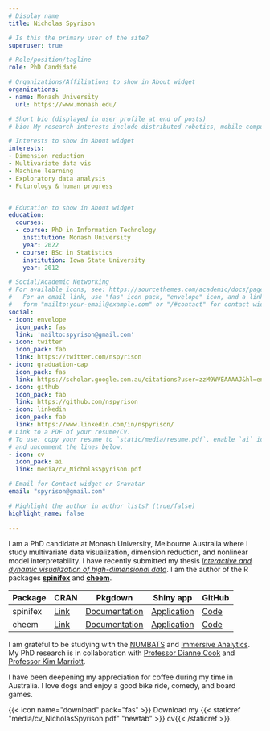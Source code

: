 ```yaml
---
# Display name
title: Nicholas Spyrison

# Is this the primary user of the site?
superuser: true

# Role/position/tagline
role: PhD Candidate

# Organizations/Affiliations to show in About widget
organizations:
- name: Monash University
  url: https://www.monash.edu/

# Short bio (displayed in user profile at end of posts)
# bio: My research interests include distributed robotics, mobile computing and programmable matter.

# Interests to show in About widget
interests:
- Dimension reduction
- Multivariate data vis
- Machine learning
- Exploratory data analysis
- Futurology & human progress


# Education to show in About widget
education:
  courses:
  - course: PhD in Information Technology
    institution: Monash University
    year: 2022
  - course: BSc in Statistics
    institution: Iowa State University
    year: 2012

# Social/Academic Networking
# For available icons, see: https://sourcethemes.com/academic/docs/page-builder/#icons
#   For an email link, use "fas" icon pack, "envelope" icon, and a link in the
#   form "mailto:your-email@example.com" or "/#contact" for contact widget.
social:
- icon: envelope
  icon_pack: fas
  link: 'mailto:spyrison@gmail.com'
- icon: twitter
  icon_pack: fab
  link: https://twitter.com/nspyrison
- icon: graduation-cap
  icon_pack: fas
  link: https://scholar.google.com.au/citations?user=zzM9WVEAAAAJ&hl=en
- icon: github
  icon_pack: fab
  link: https://github.com/nspyrison
- icon: linkedin
  icon_pack: fab
  link: https://www.linkedin.com/in/nspyrison/
# Link to a PDF of your resume/CV.
# To use: copy your resume to `static/media/resume.pdf`, enable `ai` icons in `params.toml`, 
# and uncomment the lines below.
- icon: cv
  icon_pack: ai
  link: media/cv_NicholasSpyrison.pdf

# Email for Contact widget or Gravatar
email: "spyrison@gmail.com"

# Highlight the author in author lists? (true/false)
highlight_name: false

---
```



I am a PhD candidate at Monash University, Melbourne Australia where I study multivariate data visualization, dimension reduction, and nonlinear model interpretability. I have recently submitted my thesis [_Interactive and dynamic visualization of high-dimensional data_](https://nspyrison.github.io/thesis_ns/). I am the author of the R packages [__spinifex__](https://nspyrison.github.io/spinifex/) and [__cheem__](https://nspyrison.github.io/cheem/).

| Package | CRAN | Pkgdown | Shiny app | GitHub |
| ------- | ---- | ----------- | --------- | ------ |
| spinifex | [Link](https://CRAN.R-project.org/package=spinifex) | [Documentation](https://nspyrison.github.io/spinifex/) | [Application](https://nicholas-spyrison.shinyapps.io/radial_tour/) | [Code](https://github.com/nspyrison/spinifex) |
| cheem | [Link](https://CRAN.R-project.org/package=cheem) | [Documentation](https://nspyrison.github.io/cheem/) | [Application](https://nicholas-spyrison.shinyapps.io/cheem_initial/) | [Code](https://github.com/nspyrison/cheem) |


I am grateful to be studying with the [NUMBATS](https://numbat.space/) and [Immersive Analytics](https://ialab.it.monash.edu/). My PhD research is in collaboration with 
[Professor Dianne Cook](http://www.dicook.org/) and [Professor Kim Marriott](https://research.monash.edu/en/persons/kimbal-marriott).

I have been deepening my appreciation for coffee during my time in Australia. I love dogs and enjoy a good bike ride, comedy, and board games.

{{< icon name="download" pack="fas" >}} Download my {{< staticref "media/cv_NicholasSpyrison.pdf" "newtab" >}} cv{{< /staticref >}}.
